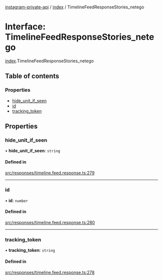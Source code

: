 [instagram-private-api](../../README.md) / [index](../../modules/index.md) / TimelineFeedResponseStories_netego

# Interface: TimelineFeedResponseStories\_netego

[index](../../modules/index.md).TimelineFeedResponseStories_netego

## Table of contents

### Properties

- [hide\_unit\_if\_seen](TimelineFeedResponseStories_netego.md#hide_unit_if_seen)
- [id](TimelineFeedResponseStories_netego.md#id)
- [tracking\_token](TimelineFeedResponseStories_netego.md#tracking_token)

## Properties

### hide\_unit\_if\_seen

• **hide\_unit\_if\_seen**: `string`

#### Defined in

[src/responses/timeline.feed.response.ts:279](https://github.com/Nerixyz/instagram-private-api/blob/0e0721c/src/responses/timeline.feed.response.ts#L279)

___

### id

• **id**: `number`

#### Defined in

[src/responses/timeline.feed.response.ts:280](https://github.com/Nerixyz/instagram-private-api/blob/0e0721c/src/responses/timeline.feed.response.ts#L280)

___

### tracking\_token

• **tracking\_token**: `string`

#### Defined in

[src/responses/timeline.feed.response.ts:278](https://github.com/Nerixyz/instagram-private-api/blob/0e0721c/src/responses/timeline.feed.response.ts#L278)

